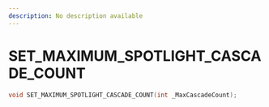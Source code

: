 ```yaml
---
description: No description available 
---
```


# SET_MAXIMUM_SPOTLIGHT_CASCADE_COUNT

```cpp
void SET_MAXIMUM_SPOTLIGHT_CASCADE_COUNT(int _MaxCascadeCount);
```